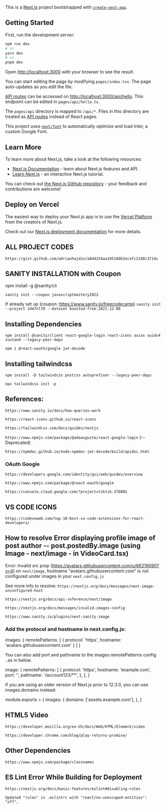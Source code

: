 This is a [Next.js](https://nextjs.org/) project bootstrapped with [`create-next-app`](https://github.com/vercel/next.js/tree/canary/packages/create-next-app).

## Getting Started

First, run the development server:

```bash
npm run dev
# or
yarn dev
# or
pnpm dev
```

Open [http://localhost:3000](http://localhost:3000) with your browser to see the result.

You can start editing the page by modifying `pages/index.tsx`. The page auto-updates as you edit the file.

[API routes](https://nextjs.org/docs/api-routes/introduction) can be accessed on [http://localhost:3000/api/hello](http://localhost:3000/api/hello). This endpoint can be edited in `pages/api/hello.ts`.

The `pages/api` directory is mapped to `/api/*`. Files in this directory are treated as [API routes](https://nextjs.org/docs/api-routes/introduction) instead of React pages.

This project uses [`next/font`](https://nextjs.org/docs/basic-features/font-optimization) to automatically optimize and load Inter, a custom Google Font.

## Learn More

To learn more about Next.js, take a look at the following resources:

- [Next.js Documentation](https://nextjs.org/docs) - learn about Next.js features and API.
- [Learn Next.js](https://nextjs.org/learn) - an interactive Next.js tutorial.

You can check out [the Next.js GitHub repository](https://github.com/vercel/next.js/) - your feedback and contributions are welcome!

## Deploy on Vercel

The easiest way to deploy your Next.js app is to use the [Vercel Platform](https://vercel.com/new?utm_medium=default-template&filter=next.js&utm_source=create-next-app&utm_campaign=create-next-app-readme) from the creators of Next.js.

Check out our [Next.js deployment documentation](https://nextjs.org/docs/deployment) for more details.


## ALL PROJECT CODES

`https://gist.github.com/adrianhajdin/a844254aa10510d62ecafc21d0c3714c`

## SANITY INSTALLATION with Coupon

npm install -g @sanity/cli

`sanity init --coupon javascriptmastery2022`

If already set up (coupon: https://www.sanity.io/freecodecamp)
`sanity init --project 24m7nl70 --dataset boosted-free-2021-12-08`

## Installing Dependencies

`npm install @sanity/client react-google-login react-icons axios uuidv4 zustand --legacy-peer-deps`


`npm i @react-oauth/google jwt-decode`

## Installing tailwindcss

`npm install -D tailwindcss postcss autoprefixer --legacy-peer-deps`

`npx tailwindcss init -p`

## References:

`https://www.sanity.io/docs/how-queries-work`

`https://react-icons.github.io/react-icons`

`https://tailwindcss.com/docs/guides/nextjs`

`https://www.npmjs.com/package/@adaaugusta/react-google-login` (--Deprecated)

`https://npmdoc.github.io/node-npmdoc-jwt-decode/build/apidoc.html`

### OAuth Google

`https://developers.google.com/identity/gsi/web/guides/overview`

`https://www.npmjs.com/package/@react-oauth/google`

`https://console.cloud.google.com/?project=tiktik-378002`

## VS CODE ICONS

`https://codevoweb.com/top-10-best-vs-code-extensions-for-react-developers/`


## How to resolve Error displaying profile image of post author -- post.postedBy.image (using Image - next/image - in VideoCard.tsx)

Error: Invalid src prop (https://avatars.githubusercontent.com/u/66219090?v=4) on `next/image`, hostname "avatars.githubusercontent.com" is not configured under images in your `next.config.js`

See more info to resolve: 
`https://nextjs.org/docs/messages/next-image-unconfigured-host`

`https://nextjs.org/docs/api-reference/next/image`

`https://nextjs.org/docs/messages/invalid-images-config`

`https://www.sanity.io/plugins/next-sanity-image`

### Add the protocol and hostname in next.config.js:

images: {
  remotePatterns: [
    {
      protocol: 'https',
      hostname: 'avatars.githubusercontent.com'
    }
  ]
}

You can also add port and pathname to the images.remotePatterns config ..as in below.

image: {
    remotePatterns: [
        {
            protocol: 'https',
            hostname: 'example.com',
            port: '',
            pathname: '/account123/**',
        },
    ],
}

If you are using an older version of Next.js prior to 12.3.0, you can use images.domains instead:

<!-- next.config.js -->
module.exports = {
  images: {
    domains: ['assets.example.com'],
  },
}

## HTML5 Video

`https://developer.mozilla.org/en-US/docs/Web/HTML/Element/video`

`https://developer.chrome.com/blog/play-returns-promise/`


## Other Dependencies

`https://www.npmjs.com/package/classnames`

## ES Lint Error While Building for Deployment

`https://nextjs.org/docs/basic-features/eslint#disabling-rules`

`Updated "rules" in .eslintrc with "react/no-unescaped-entities": "off",`